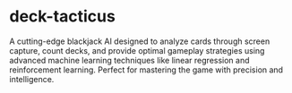 # deck-tacticus
A cutting-edge blackjack AI designed to analyze cards through screen capture, count decks, and provide optimal gameplay strategies using advanced machine learning techniques like linear regression and reinforcement learning. Perfect for mastering the game with precision and intelligence.
